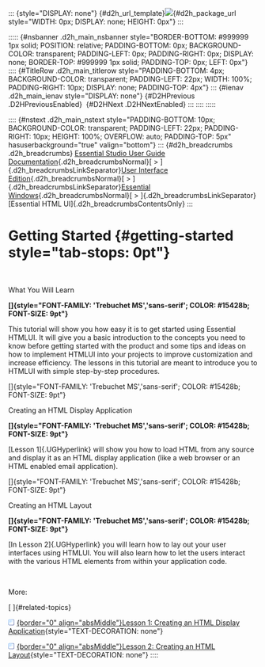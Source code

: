 ::: {style="DISPLAY: none"}
[](ms-xhelp:///?Id=d2h_url_template){#d2h_url_template}![](!package_url!){#d2h_package_url style="WIDTH: 0px; DISPLAY: none; HEIGHT: 0px"}
:::

::::: {#nsbanner .d2h_main_nsbanner style="BORDER-BOTTOM: #999999 1px solid; POSITION: relative; PADDING-BOTTOM: 0px; BACKGROUND-COLOR: transparent; PADDING-LEFT: 0px; PADDING-RIGHT: 0px; DISPLAY: none; BORDER-TOP: #999999 1px solid; PADDING-TOP: 0px; LEFT: 0px"}
:::: {#TitleRow .d2h_main_titlerow style="PADDING-BOTTOM: 4px; BACKGROUND-COLOR: transparent; PADDING-LEFT: 22px; WIDTH: 100%; PADDING-RIGHT: 10px; DISPLAY: none; PADDING-TOP: 4px"}
::: {#ienav .d2h_main_ienav style="DISPLAY: none"}
[](ms-xhelp:///?Id=46c4b86a-c89a-4a0b-b2ce-1944742bfca8){#D2HPrevious .D2HPreviousEnabled}  [](ms-xhelp:///?Id=df2de30e-ee18-4a55-8f01-ab8940c12fcc){#D2HNext .D2HNextEnabled}
:::
::::
:::::

:::: {#nstext .d2h_main_nstext style="PADDING-BOTTOM: 10px; BACKGROUND-COLOR: transparent; PADDING-LEFT: 22px; PADDING-RIGHT: 10px; HEIGHT: 100%; OVERFLOW: auto; PADDING-TOP: 5px" hasuserbackground="true" valign="bottom"}
::: {#d2h_breadcrumbs .d2h_breadcrumbs}
[Essential Studio User Guide Documentation](ms-xhelp:///?Id=12457748-09e3-4d74-a240-8e049cedf030){.d2h_breadcrumbsNormal}[ \> ]{.d2h_breadcrumbsLinkSeparator}[User Interface Edition](ms-xhelp:///?Id=c29296b7-531c-413b-a0ec-488ca1f7f669){.d2h_breadcrumbsNormal}[ \> ]{.d2h_breadcrumbsLinkSeparator}[Essential Windows](ms-xhelp:///?Id=e60759d8-47a4-4570-9d7a-16a68d63f2ea){.d2h_breadcrumbsNormal}[ \> ]{.d2h_breadcrumbsLinkSeparator}[Essential HTML UI]{.d2h_breadcrumbsContentsOnly}
:::

# Getting Started {#getting-started style="tab-stops: 0pt"}

 

What You Will Learn

**[]{style="FONT-FAMILY: 'Trebuchet MS','sans-serif'; COLOR: #15428b; FONT-SIZE: 9pt"}** 

This tutorial will show you how easy it is to get started using Essential HTMLUI. It will give you a basic introduction to the concepts you need to know before getting started with the product and some tips and ideas on how to implement HTMLUI into your projects to improve customization and increase efficiency. The lessons in this tutorial are meant to introduce you to HTMLUI with simple step-by-step procedures.

[]{style="FONT-FAMILY: 'Trebuchet MS','sans-serif'; COLOR: #15428b; FONT-SIZE: 9pt"} 

Creating an HTML Display Application

**[]{style="FONT-FAMILY: 'Trebuchet MS','sans-serif'; COLOR: #15428b; FONT-SIZE: 9pt"}** 

[Lesson 1]{.UGHyperlink} will show you how to load HTML from any source and display it as an HTML display application (like a web browser or an HTML enabled email application).

[]{style="FONT-FAMILY: 'Trebuchet MS','sans-serif'; COLOR: #15428b; FONT-SIZE: 9pt"} 

Creating an HTML Layout

**[]{style="FONT-FAMILY: 'Trebuchet MS','sans-serif'; COLOR: #15428b; FONT-SIZE: 9pt"}** 

[In Lesson 2]{.UGHyperlink} you will learn how to lay out your user interfaces using HTMLUI. You will also learn how to let the users interact with the various HTML elements from within your application code.

 

More:

[ ]{#related-topics}

[![](button.gif){border="0" align="absMiddle"}Lesson 1: Creating an HTML Display Application](ms-xhelp:///?Id=df2de30e-ee18-4a55-8f01-ab8940c12fcc){style="TEXT-DECORATION: none"}

[![](button.gif){border="0" align="absMiddle"}Lesson 2: Creating an HTML Layout](ms-xhelp:///?Id=4c0d11d3-f910-4f96-96de-5d918dec2cf0){style="TEXT-DECORATION: none"}
::::
